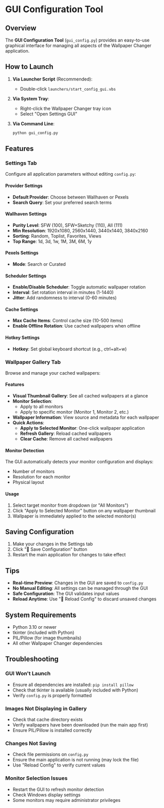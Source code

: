# GUI Configuration Tool

## Overview

The **GUI Configuration Tool** (`gui_config.py`) provides an easy-to-use graphical interface for managing all aspects of the Wallpaper Changer application.

## How to Launch

1. **Via Launcher Script** (Recommended):
   - Double-click `launchers/start_config_gui.vbs`

2. **Via System Tray**:
   - Right-click the Wallpaper Changer tray icon
   - Select "Open Settings GUI"

3. **Via Command Line**:
   ```bash
   python gui_config.py
   ```

## Features

### Settings Tab

Configure all application parameters without editing `config.py`:

#### Provider Settings
- **Default Provider**: Choose between Wallhaven or Pexels
- **Search Query**: Set your preferred search terms

#### Wallhaven Settings
- **Purity Level**: SFW (100), SFW+Sketchy (110), All (111)
- **Min Resolution**: 1920x1080, 2560x1440, 3440x1440, 3840x2160
- **Sorting**: Random, Toplist, Favorites, Views
- **Top Range**: 1d, 3d, 1w, 1M, 3M, 6M, 1y

#### Pexels Settings
- **Mode**: Search or Curated

#### Scheduler Settings
- **Enable/Disable Scheduler**: Toggle automatic wallpaper rotation
- **Interval**: Set rotation interval in minutes (1-1440)
- **Jitter**: Add randomness to interval (0-60 minutes)

#### Cache Settings
- **Max Cache Items**: Control cache size (10-500 items)
- **Enable Offline Rotation**: Use cached wallpapers when offline

#### Hotkey Settings
- **Hotkey**: Set global keyboard shortcut (e.g., ctrl+alt+w)

### Wallpaper Gallery Tab

Browse and manage your cached wallpapers:

#### Features
- **Visual Thumbnail Gallery**: See all cached wallpapers at a glance
- **Monitor Selection**:
  - Apply to all monitors
  - Apply to specific monitor (Monitor 1, Monitor 2, etc.)
- **Wallpaper Information**: View source and metadata for each wallpaper
- **Quick Actions**:
  - **Apply to Selected Monitor**: One-click wallpaper application
  - **Refresh Gallery**: Reload cached wallpapers
  - **Clear Cache**: Remove all cached wallpapers

#### Monitor Detection
The GUI automatically detects your monitor configuration and displays:
- Number of monitors
- Resolution for each monitor
- Physical layout

#### Usage
1. Select target monitor from dropdown (or "All Monitors")
2. Click "Apply to Selected Monitor" button on any wallpaper thumbnail
3. Wallpaper is immediately applied to the selected monitor(s)

## Saving Configuration

1. Make your changes in the Settings tab
2. Click "💾 Save Configuration" button
3. Restart the main application for changes to take effect

## Tips

- **Real-time Preview**: Changes in the GUI are saved to `config.py`
- **No Manual Editing**: All settings can be managed through the GUI
- **Safe Configuration**: The GUI validates input values
- **Reload Anytime**: Use "🔄 Reload Config" to discard unsaved changes

## System Requirements

- Python 3.10 or newer
- tkinter (included with Python)
- PIL/Pillow (for image thumbnails)
- All other Wallpaper Changer dependencies

## Troubleshooting

### GUI Won't Launch
- Ensure all dependencies are installed: `pip install pillow`
- Check that tkinter is available (usually included with Python)
- Verify `config.py` is properly formatted

### Images Not Displaying in Gallery
- Check that cache directory exists
- Verify wallpapers have been downloaded (run the main app first)
- Ensure PIL/Pillow is installed correctly

### Changes Not Saving
- Check file permissions on `config.py`
- Ensure the main application is not running (may lock the file)
- Use "Reload Config" to verify current values

### Monitor Selection Issues
- Restart the GUI to refresh monitor detection
- Check Windows display settings
- Some monitors may require administrator privileges
